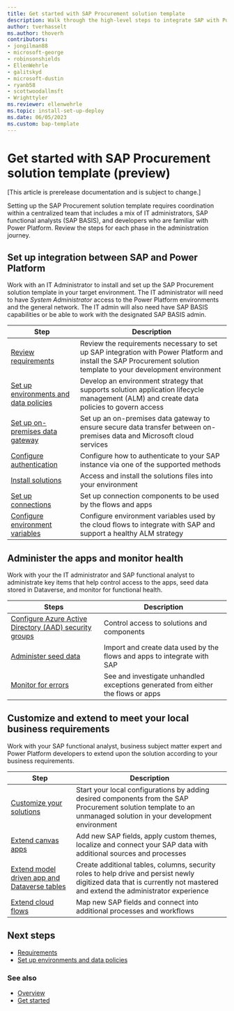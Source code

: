 ```yaml
---
title: Get started with SAP Procurement solution template
description: Walk through the high-level steps to integrate SAP with Power Platform and work with the SAP Procurement solution template.
author: tverhasselt
ms.author: thoverh
contributors:
- jongilman88
- microsoft-george
- robinsonshields
- EllenWehrle
- galitskyd
- microsoft-dustin
- ryanb58
- scottwoodallmsft
- Wrighttyler
ms.reviewer: ellenwehrle
ms.topic: install-set-up-deploy
ms.date: 06/05/2023
ms.custom: bap-template
---
```


# Get started with SAP Procurement solution template (preview)

[This article is prerelease documentation and is subject to change.]

Setting up the SAP Procurement solution template requires coordination within a centralized team that includes a mix of IT administrators, SAP functional analysts (SAP BASIS), and developers who are familiar with Power Platform. Review the steps for each phase in the administration journey.

## Set up integration between SAP and Power Platform

Work with an IT Administrator to install and set up the SAP Procurement solution template in your target environment. The IT administrator will need to have _System Administrator_ access to the Power Platform environments and the general network. The IT admin will also need have SAP BASIS capabilities or be able to work with the designated SAP BASIS admin.

| Step | Description |
| ----------- | ----------- |
| [Review requirements](requirements.md) | Review the requirements necessary to set up SAP integration with Power Platform and install the SAP Procurement solution template to your development environment |
| [Set up environments and data policies](set-up-connections.md) | Develop an environment strategy that supports solution application lifecycle management (ALM) and create data policies to govern access |
| [Set up on-premises data gateway](set-up-gateway.md) | Set up an on-premises data gateway to ensure secure data transfer between on-premises data and Microsoft cloud services |
| [Configure authentication](configure-authentication.md) | Configure how to authenticate to your SAP instance via one of the supported methods |
| [Install solutions](install.md) | Access and install the solutions files into your environment |
| [Set up connections](set-up-connections.md) | Set up connection components to be used by the flows and apps |
| [Configure environment variables](configure-environment-variables.md) | Configure environment variables used by the cloud flows to integrate with SAP and support a healthy ALM strategy |

## Administer the apps and monitor health

Work with your the IT administrator and SAP functional analyst to administrate key items that help control access to the apps, seed data stored in Dataverse, and monitor for functional health.

| Steps                                                                                                                   | Description                                                                      |
|-------------------------------------------------------------------------------------------------------------------------|----------------------------------------------------------------------------------|
| [Configure Azure Active Directory (AAD) security groups](configure-security-groups.md) | Control access to solutions and components |
| [Administer seed data](apply-seed-data.md)                                                                               | Import and create data used by the flows and apps to integrate with SAP          |
| [Monitor for errors](monitor-errors.md)                                                                             | See and investigate unhandled exceptions generated from either the flows or apps |

## Customize and extend to meet your local business requirements

Work with your SAP functional analyst, business subject matter expert and Power Platform developers to extend upon the solution according to your business requirements.

| Step | Description |
| ----------- | ----------- |
| [Customize your solutions](customize-solutions.md) | Start your local configurations by adding desired components from the SAP Procurement solution template to an unmanaged solution in your development environment |
| [Extend canvas apps](extend-canvas-apps.md) | Add new SAP fields, apply custom themes, localize and connect your SAP data with additional sources and processes|
| [Extend model driven app and Dataverse tables](extend-model-apps-and-dataverse.md) | Create additional tables, columns, security roles to help drive and persist newly digitized data that is currently not mastered and extend the administrator experience |
| [Extend cloud flows](extend-cloud-flows.md) | Map new SAP fields and connect into additional processes and workflows|

## Next steps

- [Requirements](requirements.md)
- [Set up environments and data policies](set-up-environments-data-policies.md)

### See also

- [Overview](../overview.md)
- [Get started](get-started.md)